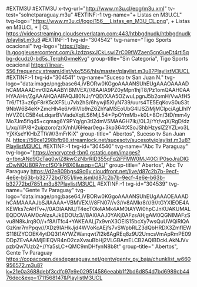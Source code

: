 #EXTM3U
#EXTM3U x-tvg-url="http://www.m3u.cl/epg/m3u.xml" tv-test="solnetparaguay.m3u"
#EXTINF:-1 tvg-name="+ Listas en M3U.CL" tvg-logo="https://www.m3u.cl/logo/156___Listas_en_M3U_CL.png", + Listas en M3U.CL * | CL
https://videostreaming.cloudserverlatam.com:443/htbbgdnudk/htbbgdnudk/playlist.m3u8
#EXTINF:-1 tvg-id="304542" tvg-name="Tigo Sports ocacional" tvg-logo="https://play-lh.googleusercontent.com/kJzdzpsxJCkLswIZrC09fWZaen5cnGueDt4rtI5qbg-dcudz0-bd5s_TerqhGvmeKvg" group-title="Sin Categoria", Tigo Sports ocacional
https://linear-556.frequency.stream/dist/vix/556/hls/master/playlist.m3u8?PlaylistM3UCL
#EXTINF:-1 tvg-id="304541" tvg-name="Suceso tv San Juan N." tvg-logo="data:image/png;base64,iVBORw0KGgoAAAANSUhEUgAAAOAAAADhCAMAAADmr0l2AAABYlBMVEX///8AAIA9PZ0yMpn1hjT8/Pz1omQAAH0AAHYAAHn/ZgAAAHQAAIFAQJ80NJr/YQD/XAA5OZwuLpgnJ5b2omH/VwAfH5Tr6/Tf3+z6pF8rK5cXF5Lu7vb2hS/6hywjI5XIyN739/uurs4TE5EqKovS0uS3t9NbW6B4eK+ZmcHh4e6/v9iVlb9nZ6ZhYaMSEoUbG4lJSZiMjMClpciAgLIhIYhVVZ0LC5B4eLdqarBVVadeXqtLS6MjL54+PpOYmMb+k0L+8On/3tD/mm4yMo7Jm5flq45+cqmag6Y9PYq/gn3tl2dmV5MAAGH7lk//0L3/rYr/vqX/RgD/dzL/xq//ilP/8+2uipzoro/zrX/nhU6Hear0eg+3kp364tXSoJShbHzysIZ2YZLvo3LYjXKseYKHbZTfkW/3mFrKiX" group-title="  Abertos", Suceso tv San Juan N.
https://59ce1298bfb98.streamlock.net/sucesotv/sucesotv/playlist.m3u8?PlaylistM3UCL
#EXTINF:-1 tvg-id="304540" tvg-name="Abc Tv Paraguay" tvg-logo="https://encrypted-tbn0.gstatic.com/images?q=tbn:ANd9GcTag0wIZ8kwCzNbrRlD355qFq2iFFMW0MJ40CiIP0soJraDlGzDwNQUB0R7mcfSO1kP8X0&usqp=CAU" group-title="  Abertos", Abc Tv Paraguay
https://d2e809bgs49c6y.cloudfront.net/live/d87c2b7b-9ecf-4e6e-b63b-b32772bd7851/live.isml/d87c2b7b-9ecf-4e6e-b63b-b32772bd7851.m3u8?PlaylistM3UCL
#EXTINF:-1 tvg-id="304539" tvg-name="Gente Tv Paraguay" tvg-logo="data:image/png;base64,iVBORw0KGgoAAAANSUhEUgAAAOEAAADhCAMAAAAJbSJIAAAA+VBMVEX///8FN07//v3//v8AMkr8///9//tGYXIEOE4AKEWks7cAHTv+//0AOlAANU/T4ecTOk4AMk4AM0tAYWl0hpCJnKUAKUMALEQDOVAAM0cAIzsAJkEDOUz3//8AI0AAJ0YAKj0AFzsAHjgAM0QGNlMAFzSvu8N8kJrq8O//+f8AITfc4+YAKEAALj7x9vnX3OElS15bcXy7wsQuUWQiRlQAGzKnr7mPpqv///XDz9IAHkJjd4WVoKcAEjfs7vSWpbRLZ3dQbHRDX3ZmfIEWS118lZYCOEK4ytDQ3t1AYWZWanqwt7l2k6AgREq8z9U2UmcsVmApRmPE09DDpZEvAAAMjElEQVR4nO2caXvauBbHj2VLGBAmELCB2AQIBDckLAkNJVvpzbQw7Uzb2+//Ya5sLC+QMC9mDHfynN8b8t" group-title="  Abertos", Gente Tv Paraguay
https://copacogen.desdeparaguay.net/gentv/gentv_py_baja/chunklist_w660956572.m3u8?k=21e0a3688debf3cdfc97e9e029514586eeabb1f2bd6d854d7bd6989cb4476dec&exp=1711568147&PlaylistM3UCL
